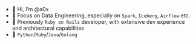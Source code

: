 - 👋 Hi, I’m @a0x
- 👀 Focus on Data Engineering, especially on `Spark`, `Iceberg`, `Airflow` etc.
- 💎 Previously `Ruby on Rails` developer, with extensive dev experience and architectural capabilities
- 💞️ `Python`/`Ruby`/`Java`/`Golang`

<!---
a0x/a0x is a ✨ special ✨ repository because its `README.md` (this file) appears on your GitHub profile.
You can click the Preview link to take a look at your changes.
--->
